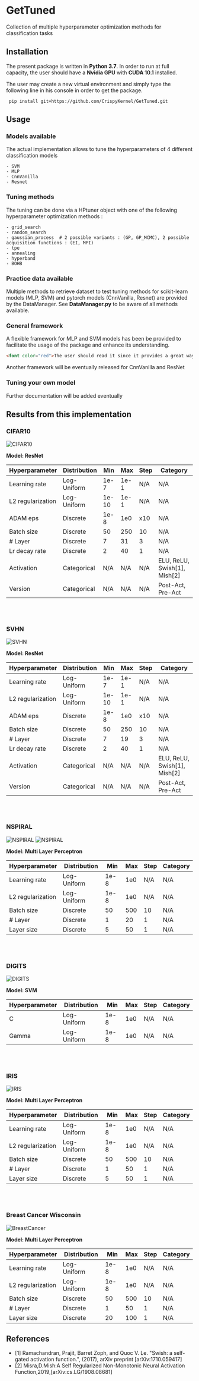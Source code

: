 # GetTuned
Collection of multiple hyperparameter optimization methods for classification tasks

## Installation

The present package is written in **Python 3.7**. In order to run at full capacity, the user should have a **Nvidia GPU** with **CUDA 10.1** installed.

The user may create a new virtual environment and simply type the following line in his console in order to get the package.

```
 pip install git+https://github.com/CrispyKernel/GetTuned.git
 ```

## Usage

### Models available
The actual implementation allows to tune the hyperparameters of 4 different classification models

```
- SVM
- MLP
- CnnVanilla
- Resnet
```

### Tuning methods
The tuning can be done via a HPtuner object with one of the following hyperparameter optimization methods :
```
- grid_search
- random_search      
- gaussian_process  # 2 possible variants : (GP, GP_MCMC), 2 possible acquisition functions : (EI, MPI)
- tpe
- annealing
- hyperband
- BOHB
```

### Practice data available
Multiple methods to retrieve dataset to test tuning methods for scikit-learn models (MLP, SVM) and pytorch models (CnnVanilla, Resnet) are provided by the DataManager. See __DataManager.py__ to be aware of all methods available.

### General framework
A flexible framework for MLP and SVM models has been be provided to facilitate the usage of the package and enhance its understanding.

```html
<font color="red">The user should read it since it provides a great way to experience the package</font>
```

Another framework will be eventually released for CnnVanilla and ResNet

### Tuning your own model
Further documentation will be added eventually

## Results from this implementation

### CIFAR10

![CIFAR10](./Pictures/Cifar10.png)

<b> Model: ResNet </b> <p></p>

| Hyperparameter | Distribution | Min | Max | Step | Category|
| --- | --- | --- | --- | --- | --- |
|Learning rate | Log-Uniform | 1e-7| 1e-1| N/A| N/A|
|L2 regularization | Log-Uniform | 1e-10| 1e-1| N/A| N/A |   
|ADAM eps | Discrete | 1e-8| 1e0| x10| N/A|  
|Batch size | Discrete | 50| 250| 10| N/A|  
|# Layer | Discrete | 7| 31| 3| N/A|  
|Lr decay rate | Discrete | 2| 40| 1| N/A|   
|Activation | Categorical | N/A| N/A| N/A| ELU, ReLU, Swish[1], Mish[2]|
|Version | Categorical | N/A| N/A| N/A| Post-Act, Pre-Act|

<br/><br/>
### SVHN

![SVHN](./Pictures/SVHN.png)

<b> Model: ResNet </b> <p></p>

| Hyperparameter | Distribution | Min | Max | Step | Category|
| --- | --- | --- | --- | --- | --- |
|Learning rate | Log-Uniform | 1e-7| 1e-1| N/A| N/A|
|L2 regularization | Log-Uniform | 1e-10| 1e-1| N/A| N/A |   
|ADAM eps | Discrete | 1e-8| 1e0| x10| N/A|  
|Batch size | Discrete | 50| 250| 10| N/A|  
|# Layer | Discrete | 7| 19| 3| N/A|  
|Lr decay rate | Discrete | 2| 40| 1| N/A|   
|Activation | Categorical | N/A| N/A| N/A| ELU, ReLU, Swish[1], Mish[2]|
|Version | Categorical | N/A| N/A| N/A| Post-Act, Pre-Act|

<br/><br/>
### NSPIRAL

![NSPIRAL](./Pictures/SPIRAL2_1.png)
![NSPIRAL](./Pictures/SPIRAL2_2.png)

<b> Model: Multi Layer Perceptron </b> <p></p>

| Hyperparameter | Distribution | Min | Max | Step | Category|
| --- | --- | --- | --- | --- | --- |
|Learning rate | Log-Uniform | 1e-8| 1e0| N/A| N/A|
|L2 regularization | Log-Uniform | 1e-8| 1e0| N/A| N/A |     
|Batch size | Discrete | 50| 500| 10| N/A|  
|# Layer | Discrete | 1| 20| 1| N/A|  
|Layer size | Discrete | 5| 50| 1| N/A|   

<br/><br/>
### DIGITS

![DIGITS](./Pictures/DIGITS.png)

<b> Model: SVM </b> <p></p>

| Hyperparameter | Distribution | Min | Max | Step | Category|
| --- | --- | --- | --- | --- | --- |
|C | Log-Uniform | 1e-8| 1e0| N/A| N/A|
|Gamma | Log-Uniform | 1e-8| 1e0| N/A| N/A |     

<br/><br/>
### IRIS

![IRIS](./Pictures/IRIS2.png)

<b> Model: Multi Layer Perceptron </b> <p></p>

| Hyperparameter | Distribution | Min | Max | Step | Category|
| --- | --- | --- | --- | --- | --- |
|Learning rate | Log-Uniform | 1e-8| 1e0| N/A| N/A|
|L2 regularization | Log-Uniform | 1e-8| 1e0| N/A| N/A |     
|Batch size | Discrete | 50| 500| 10| N/A|  
|# Layer | Discrete | 1| 50| 1| N/A|  
|Layer size | Discrete | 5| 50| 1| N/A|   

<br/><br/>
### Breast Cancer Wisconsin

![BreastCancer](./Pictures/BreastCancer.png)

<b> Model: Multi Layer Perceptron </b> <p></p>

| Hyperparameter | Distribution | Min | Max | Step | Category|
| --- | --- | --- | --- | --- | --- |
|Learning rate | Log-Uniform | 1e-8| 1e0| N/A| N/A|
|L2 regularization | Log-Uniform | 1e-8| 1e0| N/A| N/A |     
|Batch size | Discrete | 50| 500| 10| N/A|  
|# Layer | Discrete | 1| 50| 1| N/A|  
|Layer size | Discrete | 20| 100| 1| N/A| 

## References

- [1] Ramachandran, Prajit, Barret Zoph, and Quoc V. Le. "Swish: a self-gated activation function.", (2017), arXiv preprint [arXiv:1710.059417]
- [2] Misra,D.Mish:A    Self    Regularized Non-Monotonic Neural Activation Function,2019,[arXiv:cs.LG/1908.08681]

